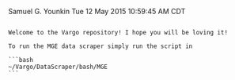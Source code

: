 Samuel G. Younkin
Tue 12 May 2015 10:59:45 AM CDT

~~~~~~~~~~~~~~~

Welcome to the Vargo repository! I hope you will be loving it!

To run the MGE data scraper simply run the script in

```bash
~/Vargo/DataScraper/bash/MGE
```